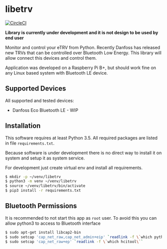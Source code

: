 # libetrv

[![CircleCI](https://circleci.com/gh/AdamStrojek/libetrv.svg?style=shield)](https://circleci.com/gh/AdamStrojek/libetrv)

**Library is currently under development and it is not design to be used by end user**

Monitor and control your eTRV from Python. Recently Danfoss has released new TRVs that can be controlled
over Bluetooth Low Energy. This library will allow connect this devices and control them.

Application was developed on a Raspberry Pi  B+, but should work fine on any Linux based system with Bluetooth LE device.

## Supported Devices

All supported and tested devices:

- Danfoss Eco Bluetooth LE - WIP

## Installation
This software requires at least Python 3.5. All required packages are listed in file `requirements.txt`.

Because software is under development there is no direct way to install it on system and setup it as system service.

For development just create virtual env and install all requirements.

```bash
$ mkdir -p ~/venv/libetrv
$ python3 -m venv ~/venv/libetrv
$ source ~/venv/libetrv/bin/activate
$ pip3 install -r requirements.txt
```
  

## Bluetooth Permissions
It is recommended to not start this app as `root` user. To avoid this you can allow python3 to access to Bluetooth interface

```bash
$ sudo apt-get install libcap2-bin
$ sudo setcap 'cap_net_raw,cap_net_admin+eip' `readlink -f \`which python3\``
$ sudo setcap 'cap_net_raw+ep' `readlink -f \`which hcitool\``
```

